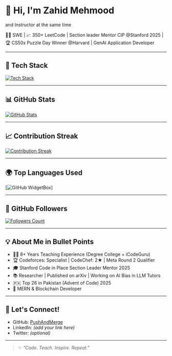 # 👋 Hi, I'm Zahid Mehmood
and Instructor at the same time

👨‍💻 SWE | 📈 350+ LeetCode | Section leader Mentor CIP @Stanford 2025 
| 🏆 CS50x Puzzle Day Winner @Harvard | GenAI Application Developer

---

## 💼 Tech Stack
<a href="https://github.com/Jurredr/github-widgetbox">
  <img src="https://github-widgetbox.vercel.app/api/skills?skills=HTML,CSS,JavaScript,React,Node.js,Express,MongoDB,Solidity,C++,Python,Git&theme=carbon" alt="Tech Stack"/>
</a>

---

## 📊 GitHub Stats
<a href="https://github.com/Jurredr/github-widgetbox">
  <img src="https://github-widgetbox.vercel.app/api/profile?username=PushAndMerge&theme=graywhite" alt="GitHub Stats"/>
</a>

---

## 📈 Contribution Streak
<a href="https://github.com/Jurredr/github-widgetbox">
  <img src="https://github-widgetbox.vercel.app/api/streak?username=PushAndMerge&theme=dark" alt="Contribution Streak"/>
</a>

---

## 🌍 Top Languages Used
[![GitHub WidgetBox](https://github-widgetbox.vercel.app/api/skills?languages=js,python,html,css,c,cpp)]

---

## 🤝 GitHub Followers
<a href="https://github.com/Jurredr/github-widgetbox">
  <img src="https://github-widgetbox.vercel.app/api/followers?username=PushAndMerge&theme=light" alt="Followers Count"/>
</a>

---

## 💡 About Me in Bullet Points

- 🧑‍🏫 8+ Years Teaching Experience (Degree College + iCodeGuru)
- 🏆 Codeforces: Specialist | CodeChef: 2★ | Meta Round 2 Qualifier
- 🎓 Stanford Code in Place Section Leader Mentor 2025
- 📚 Researcher | Published on arXiv | Working on AI Bias in LLM Tutors
- 🇵🇰 Top 26 in Pakistan (Advent of Code) 2025
- 💼 MERN & Blockchain Developer

---

## 📣 Let's Connect!

- GitHub: [PushAndMerge](https://github.com/PushAndMerge)
- LinkedIn: *(add your link here)*
- Twitter: *(optional)*

---

> ✨ *“Code. Teach. Inspire. Repeat.”*
